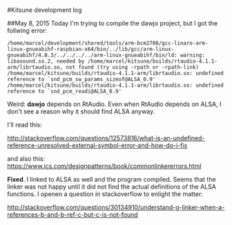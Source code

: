 #Kitsune development log

##May 8, 2015
Today I'm trying to compile the dawjo project, but I got the follwing error:
	
	/home/marcel/development/shared/tools/arm-bcm2708/gcc-linaro-arm-linux-gnueabihf-raspbian-x64/bin/../lib/gcc/arm-linux-gnueabihf/4.8.3/../../../../arm-linux-gnueabihf/bin/ld: warning: libasound.so.2, needed by /home/marcel/kitsune/builds/rtaudio-4.1.1-arm/librtaudio.so, not found (try using -rpath or -rpath-link)
	/home/marcel/kitsune/builds/rtaudio-4.1.1-arm/librtaudio.so: undefined reference to `snd_pcm_sw_params_sizeof@ALSA_0.9'
	/home/marcel/kitsune/builds/rtaudio-4.1.1-arm/librtaudio.so: undefined reference to `snd_pcm_readi@ALSA_0.9'

Weird: **dawjo** depends on RtAudio. Even when RtAudio depends on ALSA, I don't see a reason why it should find ALSA anyway.

I'll read this: 

http://stackoverflow.com/questions/12573816/what-is-an-undefined-reference-unresolved-external-symbol-error-and-how-do-i-fix

and also this:
https://www.ics.com/designpatterns/book/commonlinkererrors.html

**Fixed**. I linked to ALSA as well and the program compiled. Seems that the linker was not happy until it did not find the actual definitions of the ALSA functions. I openen a question in stackoverflow to enlight the matter:

http://stackoverflow.com/questions/30134910/understand-g-linker-when-a-references-b-and-b-ref-c-but-c-is-not-found